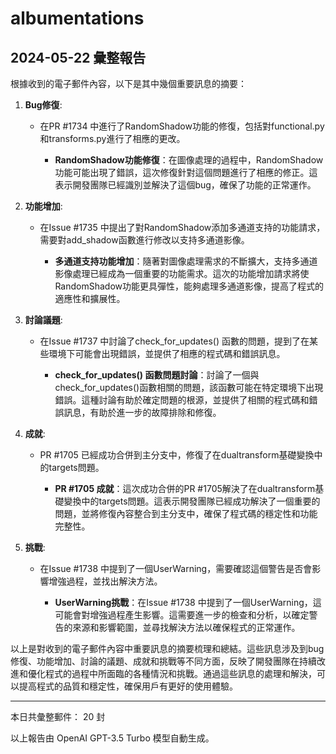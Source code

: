 # albumentations

## 2024-05-22 彙整報告

根據收到的電子郵件內容，以下是其中幾個重要訊息的摘要：



1. **Bug修復**:

   - 在PR #1734 中進行了RandomShadow功能的修復，包括對functional.py和transforms.py進行了相應的更改。

     - **RandomShadow功能修復**：在圖像處理的過程中，RandomShadow功能可能出現了錯誤，這次修復針對這個問題進行了相應的修正。這表示開發團隊已經識別並解決了這個bug，確保了功能的正常運作。



2. **功能增加**:

   - 在Issue #1735 中提出了對RandomShadow添加多通道支持的功能請求，需要對add_shadow函數進行修改以支持多通道影像。

     - **多通道支持功能增加**：隨著對圖像處理需求的不斷擴大，支持多通道影像處理已經成為一個重要的功能需求。這次的功能增加請求將使RandomShadow功能更具彈性，能夠處理多通道影像，提高了程式的適應性和擴展性。



3. **討論議題**:

   - 在Issue #1737 中討論了check_for_updates() 函數的問題，提到了在某些環境下可能會出現錯誤，並提供了相應的程式碼和錯誤訊息。

     - **check_for_updates() 函數問題討論**：討論了一個與check_for_updates()函數相關的問題，該函數可能在特定環境下出現錯誤。這種討論有助於確定問題的根源，並提供了相關的程式碼和錯誤訊息，有助於進一步的故障排除和修復。



4. **成就**:

   - PR #1705 已經成功合併到主分支中，修復了在dualtransform基礎變換中的targets問題。

     - **PR #1705 成就**：這次成功合併的PR #1705解決了在dualtransform基礎變換中的targets問題。這表示開發團隊已經成功解決了一個重要的問題，並將修復內容整合到主分支中，確保了程式碼的穩定性和功能完整性。



5. **挑戰**:

   - 在Issue #1738 中提到了一個UserWarning，需要確認這個警告是否會影響增強過程，並找出解決方法。

     - **UserWarning挑戰**：在Issue #1738 中提到了一個UserWarning，這可能會對增強過程產生影響。這需要進一步的檢查和分析，以確定警告的來源和影響範圍，並尋找解決方法以確保程式的正常運作。



以上是對收到的電子郵件內容中重要訊息的摘要梳理和總結。這些訊息涉及到bug修復、功能增加、討論的議題、成就和挑戰等不同方面，反映了開發團隊在持續改進和優化程式的過程中所面臨的各種情況和挑戰。通過這些訊息的處理和解決，可以提高程式的品質和穩定性，確保用戶有更好的使用體驗。



---



本日共彙整郵件： 20 封



以上報告由 OpenAI GPT-3.5 Turbo 模型自動生成。